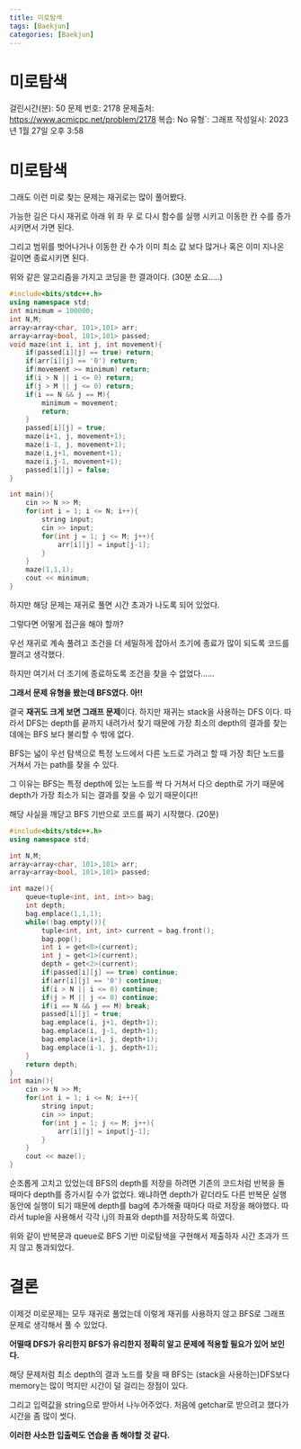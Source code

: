 ```yaml
---
title: 미로탐색
tags: [Baekjun]
categories: [Baekjun]
---
```

# 미로탐색

걸린시간(분): 50
문제 번호: 2178
문제출처: https://www.acmicpc.net/problem/2178
복습: No
유형`: 그래프
작성일시: 2023년 1월 27일 오후 3:58

# 미로탐색

그래도 이런 미로 찾는 문제는 재귀로는 많이 풀어봤다.

가능한 길은 다시 재귀로 아래 위 좌 우 로 다시 함수를 실행 시키고  이동한 칸 수를 증가시키면서 가면 된다.

그리고 범위를 벗어나거나 이동한 칸 수가 이미 최소 값 보다 많거나 혹은 이미 지나온 길이면 종료시키면 된다. 

위와 같은 알고리즘을 가지고 코딩을 한 결과이다. (30분 소요…..)

```cpp
#include<bits/stdc++.h>
using namespace std;
int minimum = 100000;
int N,M;
array<array<char, 101>,101> arr;
array<array<bool, 101>,101> passed;
void maze(int i, int j, int movement){
    if(passed[i][j] == true) return;
    if(arr[i][j] == '0') return;
    if(movement >= minimum) return;
    if(i > N || i <= 0) return;
    if(j > M || j <= 0) return;
    if(i == N && j == M){
        minimum = movement;
        return;
    }
    passed[i][j] = true;
    maze(i+1, j, movement+1);
    maze(i-1, j, movement+1);
    maze(i,j+1, movement+1);
    maze(i,j-1, movement+1);
    passed[i][j] = false;
}

int main(){
    cin >> N >> M;
    for(int i = 1; i <= N; i++){
        string input;
        cin >> input;
        for(int j = 1; j <= M; j++){
            arr[i][j] = input[j-1];
        }
    }
    maze(1,1,1);
    cout << minimum;
}
```

하지만 해당 문제는 재귀로 풀면 시간 초과가 나도록 되어 있었다.

그렇다면 어떻게 접근을 해야 할까?

우선 재귀로 계속 풀려고 조건을 더 세밀하게 잡아서 조기에 종료가 많이 되도록 코드를 짤려고 생각했다.

하지만 여기서 더 조기에 종료하도록 조건을 찾을 수 없었다……

**그래서 문제 유형을 봤는데 BFS였다. 아!!**

결국 **재귀도 크게 보면 그래프 문제**이다. 하지만 재귀는 stack을 사용하는 DFS 이다. 따라서 DFS는 depth를 끝까지 내려가서 찾기 때문에 가장 최소의 depth의 결과를 찾는데에는 BFS 보다 불리할 수 밖에 없다.

BFS는 넓이 우선 탐색으로 특정 노드에서 다른 노드로 가려고 할 때 가장 최단 노드를 거쳐서 가는 path를 찾을 수 있다.

그 이유는 BFS는 특정 depth에 있는 노드를 싹 다 거쳐서 다으 depth로 가기 때문에 depth가 가장 최소가 되는 결과를 찾을 수 있기 때문이다!! 

해당 사실을 깨닫고 BFS 기반으로 코드를 짜기 시작했다. (20분)

```cpp
#include<bits/stdc++.h>
using namespace std;

int N,M;
array<array<char, 101>,101> arr;
array<array<bool, 101>,101> passed;

int maze(){
    queue<tuple<int, int, int>> bag;
    int depth;
    bag.emplace(1,1,1);
    while(!bag.empty()){
        tuple<int, int, int> current = bag.front();
        bag.pop();
        int i = get<0>(current);
        int j = get<1>(current);
        depth = get<2>(current);
        if(passed[i][j] == true) continue;
        if(arr[i][j] == '0') continue;
        if(i > N || i <= 0) continue;
        if(j > M || j <= 0) continue;
        if(i == N && j == M) break;
        passed[i][j] = true;
        bag.emplace(i, j+1, depth+1);
        bag.emplace(i, j-1, depth+1);
        bag.emplace(i+1, j, depth+1);
        bag.emplace(i-1, j, depth+1);
    }
    return depth;
}
int main(){
    cin >> N >> M;
    for(int i = 1; i <= N; i++){
        string input;
        cin >> input;
        for(int j = 1; j <= M; j++){
            arr[i][j] = input[j-1];
        }
    }
    cout << maze();
}
```

순조롭게 고치고 있었는데 BFS의 depth를 저장을 하려면 기존의 코드처럼 반복을 돌 때마다 depth를 증가시킬 수가 없었다. 왜냐하면 depth가 같더라도 다른 반복문 실행동안에 실행이 되기 때문에 depth를 bag에 추가해줄 때마다 따로 저장을 해야했다. 따라서 tuple을 사용해서 각각 i,j의 좌표와 depth를 저장하도록 하였다.

위와 같이 반복문과 queue로 BFS 기반 미로탐색을 구현해서 제출하자 시간 초과가 뜨지 않고 통과되었다.

# 결론

이제것 미로문제는 모두 재귀로 풀었는데 이렇게 재귀를 사용하지 않고 BFS로 그래프 문제로 생각해서 풀 수 있었다. 

**어떨때 DFS가 유리한지 BFS가 유리한지 정확히 알고 문제에 적용할 필요가 있어 보인다.**

해당 문제처럼 최소 depth의 결과 노드를 찾을 때 BFS는 (stack을 사용하는)DFS보다 memory는 많이 먹지만 시간이 덜 걸리는 장점이 있다.

그리고 입력값을 string으로 받아서 나누어주었다. 처음에 getchar로 받으려고 했다가 시간을 좀 많이 썻다.

**이러한 사소한 입출력도 연습을 좀 해야할 것 같다.**